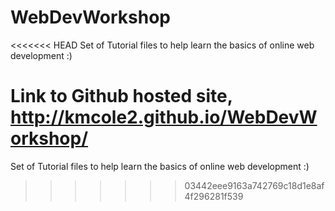 # WebDevWorkshop
<<<<<<< HEAD
Set of Tutorial files to help learn the basics of online web development :)

Link to Github hosted site, http://kmcole2.github.io/WebDevWorkshop/
=======
Set of Tutorial files to help learn the basics of online web development :)
>>>>>>> 03442eee9163a742769c18d1e8af4f296281f539
